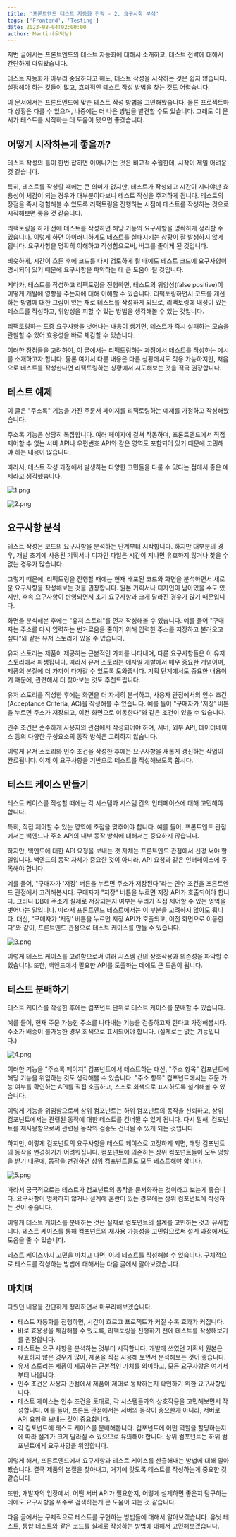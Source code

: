 ```yaml
---
title: '프론트엔드 테스트 자동화 전략 - 2. 요구사항 분석'
tags: ['Frontend', 'Testing']
date: 2023-08-04T02:00:00
author: Martin(유덕남)
---
```


저번 글에서는 프론트엔드의 테스트 자동화에 대해서 소개하고, 테스트 전략에 대해서 간단하게 다뤄봤습니다.

테스트 자동화가 아무리 중요하다고 해도, 테스트 작성을 시작하는 것은 쉽지 않습니다. 설정해야 하는 것들이 많고, 효과적인 테스트 작성 방법을 찾는 것도 어렵습니다.

이 문서에서는 프론트엔드에 맞춘 테스트 작성 방법을 고민해봤습니다. 물론 프로젝트마다 상황은 다를 수 있으며, 나중에는 더 나은 방법을 발견할 수도 있습니다. 그래도 이 문서가 테스트를 시작하는 데 도움이 됐으면 좋겠습니다.

<!--more-->

## 어떻게 시작하는게 좋을까?

테스트 작성의 틀이 한번 잡히면 이어나가는 것은 비교적 수월한데, 시작이 제일 어려운 것 같습니다.

특히, 테스트를 작성할 때에는 큰 의미가 없지만, 테스트가 작성되고 시간이 지나야만 효용성이 체감이 되는 경우가 대부분이다보니 테스트 작성을 주저하게 됩니다. 테스트의 장점을 즉시 경험해볼 수 있도록 리팩토링을 진행하는 시점에 테스트를 작성하는 것으로 시작해보면 좋을 것 같습니다.

리팩토링을 하기 전에 테스트를 작성하면 해당 기능의 요구사항을 명확하게 정리할 수 있습니다. 이렇게 하면 아이러니하게도 테스트를 실패시키는 상황이 잘 발생하지 않게 됩니다. 요구사항을 명확히 이해하고 작성함으로써, 버그를 줄이게 된 것입니다.

비슷하게, 시간이 흐른 후에 코드를 다시 검토하게 될 때에도 테스트 코드에 요구사항이 명시되어 있기 때문에 요구사항을 파악하는 데 큰 도움이 될 것입니다.

게다가, 테스트를 작성하고 리팩토링을 진행하면, 테스트의 위양성(false positive)이 어떻게 개발에 영향을 주는지에 대해 이해할 수 있습니다. 리팩토링하면서 코드를 개선하는 방법에 대한 그림이 있는 채로 테스트를 작성하게 되므로, 리팩토링에 내성이 있는 테스트를 작성하고, 위양성을 피할 수 있는 방법을 생각해볼 수 있는 것입니다.

리팩토링하는 도중 요구사항을 벗어나는 내용이 생기면, 테스트가 즉시 실패하는 모습을 관찰할 수 있어 효용성을 바로 체감할 수 있습니다.

이러한 장점들을 고려하여, 이 글에서는 리팩토링하는 과정에서 테스트를 작성하는 예시를 소개하고자 합니다. 물론 여기서 다룬 내용은 다른 상황에서도 적용 가능하지만, 처음으로 테스트를 작성한다면 리팩토링하는 상황에서 시도해보는 것을 적극 권장합니다.

## 테스트 예제

이 글은 "주소록" 기능을 가진 주문서 페이지를 리팩토링하는 예제를 가정하고 작성해봤습니다.

주소록 기능은 상당히 복잡합니다. 여러 페이지에 걸쳐 작동하며, 프론트엔드에서 직접 제어할 수 없는 서버 API나 우편번호 API와 같은 영역도 포함되어 있기 때문에 고민해야 하는 내용이 많습니다.

따라서, 테스트 작성 과정에서 발생하는 다양한 고민들을 다룰 수 있다는 점에서 좋은 예제라고 생각했습니다.

![1.png](/img/content/2023-08-04-2/1.png)

![2.png](/img/content/2023-08-04-2/2.png)

## 요구사항 분석

테스트 작성은 코드의 요구사항을 분석하는 단계부터 시작합니다. 하지만 대부분의 경우, 개발 초기에 사용된 기획서나 디자인 파일은 시간이 지나면 유효하지 않거나 찾을 수 없는 경우가 많습니다.

그렇기 때문에, 리팩토링을 진행할 때에는 현재 배포된 코드와 화면을 분석하면서 새로운 요구사항을 작성해보는 것을 권장합니다. 원본 기획서나 디자인이 남아있을 수도 있지만, 후속 요구사항이 반영되면서 초기 요구사항과 크게 달라진 경우가 많기 때문입니다.

화면을 분석해본 후에는 "유저 스토리"를 먼저 작성해볼 수 있습니다. 예를 들어 "구매자는 주소를 다시 입력하는 번거로움을 줄이기 위해 입력한 주소를 저장하고 불러오고 싶다"와 같은 유저 스토리가 있을 수 있습니다.

유저 스토리는 제품이 제공하는 근본적인 가치를 나타내며, 다른 요구사항들은 이 유저 스토리에서 파생됩니다. 따라서 유저 스토리는 애자일 개발에서 매우 중요한 개념이며, 제품의 본질에 더 가까이 다가갈 수 있도록 도와줍니다. 기획 단계에서도 중요한 내용이기 때문에, 관련해서 더 찾아보는 것도 추천드립니다.

유저 스토리를 작성한 후에는 화면을 더 자세히 분석하고, 사용자 관점에서의 인수 조건(Acceptance Criteria, AC)을 작성해볼 수 있습니다. 예를 들어 "구매자가 '저장' 버튼을 누르면 주소가 저장되고, 이전 화면으로 이동한다"와 같은 조건이 있을 수 있습니다.

인수 조건은 순수하게 사용자의 관점에서 작성되어야 하며, 서버, 외부 API, 데이터베이스 등의 다양한 구성요소의 동작 방식은 고려하지 않습니다.

이렇게 유저 스토리와 인수 조건을 작성한 후에는 요구사항을 새롭게 갱신하는 작업이 완료됩니다. 이제 이 요구사항을 기반으로 테스트를 작성해보도록 합시다.

## 테스트 케이스 만들기

테스트 케이스를 작성할 때에는 각 시스템과 시스템 간의 인터페이스에 대해 고민해야 합니다.

특히, 직접 제어할 수 있는 영역에 초점을 맞추어야 합니다. 예를 들어, 프론트엔드 관점에서는 백엔드나 주소 API의 내부 동작 방식에 대해서는 중요하지 않습니다.

하지만, 백엔드에 대한 API 요청을 보내는 것 자체는 프론트엔드 관점에서 신경 써야 할 일입니다. 백엔드의 동작 자체가 중요한 것이 아니라, API 요청과 같은 인터페이스에 주목해야 합니다.

예를 들어, "구매자가 '저장' 버튼을 누르면 주소가 저장된다"라는 인수 조건을 프론트엔드 관점에서 고려해봅시다. 구매자가 "저장" 버튼을 누르면 저장 API가 호출되어야 합니다. 그러나 DB에 주소가 실제로 저장되는지 여부는 우리가 직접 제어할 수 있는 영역을 벗어나는 일입니다. 따라서 프론트엔드 테스트에서는 이 부분을 고려하지 않아도 됩니다. 대신, “구매자가 ‘저장’ 버튼을 누르면 저장 API가 호출되고, 이전 화면으로 이동한다”와 같이, 프론트엔드 관점으로 테스트 케이스를 만들 수 있습니다.

![3.png](/img/content/2023-08-04-2/3.png)

이렇게 테스트 케이스를 고려함으로써 여러 시스템 간의 상호작용과 의존성을 파악할 수 있습니다. 또한, 백엔드에서 필요한 API를 도출하는 데에도 큰 도움이 됩니다.

## 테스트 분배하기

테스트 케이스를 작성한 후에는 컴포넌트 단위로 테스트 케이스를 분배할 수 있습니다.

예를 들어, 현재 주문 가능한 주소를 나타내는 기능을 검증하고자 한다고 가정해봅시다. 주소가 배송이 불가능한 경우 회색으로 표시되어야 합니다. (실제로는 없는 기능입니다.)

![4.png](/img/content/2023-08-04-2/4.png)

이러한 기능을 "주소록 페이지" 컴포넌트에서 테스트하는 대신, "주소 항목" 컴포넌트에 해당 기능을 위임하는 것도 생각해볼 수 있습니다. "주소 항목" 컴포넌트에서는 주문 가능 여부를 확인하는 API를 직접 호출하고, 스스로 회색으로 표시하도록 설계해볼 수 있습니다.

이렇게 기능을 위임함으로써 상위 컴포넌트는 하위 컴포넌트의 동작을 신뢰하고, 상위 컴포넌트에서는 관련된 동작에 대한 테스트를 건너뛸 수 있게 됩니다. 다시 말해, 컴포넌트를 재사용함으로써 관련된 동작의 검증도 건너뛸 수 있게 되는 것입니다.

하지만, 이렇게 컴포넌트의 요구사항을 테스트 케이스로 고정하게 되면, 해당 컴포넌트의 동작을 변경하기가 어려워집니다. 컴포넌트에 의존하는 상위 컴포넌트들이 모두 영향을 받기 때문에, 동작을 변경하면 상위 컴포넌트들도 모두 테스트해야 합니다.

![5.png](/img/content/2023-08-04-2/5.png)

따라서 궁극적으로는 테스트가 컴포넌트의 동작을 문서화하는 것이라고 보는게 좋습니다. 요구사항이 명확하지 않거나 설계에 혼란이 있는 경우에는 상위 컴포넌트에 작성하는 것이 좋습니다.

이렇게 테스트 케이스를 분배하는 것은 실제로 컴포넌트의 설계를 고민하는 것과 유사합니다. 테스트 케이스를 통해 컴포넌트의 재사용 가능성을 고민함으로써 설계 과정에서도 도움을 줄 수 있습니다.

테스트 케이스까지 고민을 마치고 나면, 이제 테스트를 작성해볼 수 있습니다. 구체적으로 테스트를 작성하는 방법에 대해서는 다음 글에서 알아보겠습니다.

## 마치며

다뤘던 내용을 간단하게 정리하면서 마무리해보겠습니다.

- 테스트 자동화를 진행하면, 시간이 흐르고 프로젝트가 커질 수록 효과가 커집니다.
- 바로 효용성을 체감해볼 수 있도록, 리팩토링을 진행하기 전에 테스트를 작성해보기를 권장합니다.
- 테스트는 요구 사항을 분석하는 것부터 시작합니다. 개발에 쓰였던 기획서 원본은 유효하지 않은 경우가 많아, 제품을 직접 사용해 보면서 분석해보는 것이 좋습니다.
- 유저 스토리는 제품이 제공하는 근본적인 가치를 의미하고, 모든 요구사항은 여기서부터 나옵니다.
- 인수 조건은 사용자 관점에서 제품이 제대로 동작하는지 확인하기 위한 요구사항입니다.
- 테스트 케이스는 인수 조건을 토대로, 각 시스템들과의 상호작용을 고민해보면서 작성합니다. 예를 들어, 프론트 관점에서는 서버의 동작이 중요한게 아니라, 서버로 API 요청을 보내는 것이 중요합니다.
- 각 컴포넌트에 테스트 케이스를 분배해봅니다. 컴포넌트에 어떤 역할을 할당하는지에 따라 설계가 크게 달라질 수 있으므로 유의해야 합니다. 상위 컴포넌트는 하위 컴포넌트에게 요구사항을 위임합니다.

이렇게 해서, 프론트엔드에서 요구사항과 테스트 케이스를 산출해내는 방법에 대해 알아봤습니다. 결국 제품의 본질을 찾아내고, 거기에 맞도록 테스트를 작성하는게 중요한 것 같습니다.

또한, 개발자의 입장에서, 어떤 서버 API가 필요한지, 어떻게 설계하면 좋은지 탐구하는 데에도 요구사항을 위주로 검색하는게 큰 도움이 되는 것 같습니다.

다음 글에서는 구체적으로 테스트를 구현하는 방법들에 대해서 알아보겠습니다. 유닛 테스트, 통합 테스트와 같은 코드를 실제로 작성하는 방법에 대해서 고민해보겠습니다.
